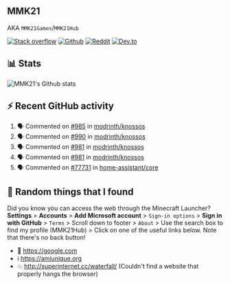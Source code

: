 ## MMK21
AKA `MMK21Games`/`MMK21Hub`

[![Stack overflow](https://img.shields.io/badge/Stack_Overflow-FE7A16?style=for-the-badge&logo=stack-overflow&logoColor=white)](https://stackoverflow.com/users/11519302/mmk21)
[![Github](https://img.shields.io/badge/GitHub-100000?style=for-the-badge&logo=github&logoColor=white)](https://github.com/MMK21Hub)
[![Reddit](https://img.shields.io/badge/Reddit-FF4500?style=for-the-badge&logo=reddit&logoColor=white)](https://www.reddit.com/user/mmk21games)
[![Dev.to](https://img.shields.io/badge/dev.to-0A0A0A?style=for-the-badge&logo=dev.to&logoColor=white)](https://dev.to/mmk21)

## 📊 Stats 

![MMK21's Github stats](https://github-readme-stats.vercel.app/api?username=MMK21Hub&show_icons=true&theme=dark&bg_color=171b22&text_color=CCCCCC&hide_border=true)

## ⚡ Recent GitHub activity

<!--START_SECTION:activity-->
1. 🗣 Commented on [#985](https://github.com/modrinth/knossos/issues/985) in [modrinth/knossos](https://github.com/modrinth/knossos)
2. 🗣 Commented on [#990](https://github.com/modrinth/knossos/issues/990) in [modrinth/knossos](https://github.com/modrinth/knossos)
3. 🗣 Commented on [#981](https://github.com/modrinth/knossos/issues/981) in [modrinth/knossos](https://github.com/modrinth/knossos)
4. 🗣 Commented on [#981](https://github.com/modrinth/knossos/issues/981) in [modrinth/knossos](https://github.com/modrinth/knossos)
5. 🗣 Commented on [#77731](https://github.com/home-assistant/core/issues/77731) in [home-assistant/core](https://github.com/home-assistant/core)
<!--END_SECTION:activity-->

## 🙂 Random things that I found

Did you know you can access the web through the Minecraft Launcher? **Settings** > **Accounts** > **Add Microsoft account** > `Sign-in options` > **Sign in with GitHub** > `Terms` > Scroll down to footer > `About` > Use the search box to find my profile (MMK21Hub) > Click on one of the useful links below. Note that there's no back button!

* 🔎 <https://google.com>
* ℹ️ <https://amiunique.org>
* 💥 <http://superinternet.cc/waterfall/> (Couldn't find a website that properly hangs the browser)

